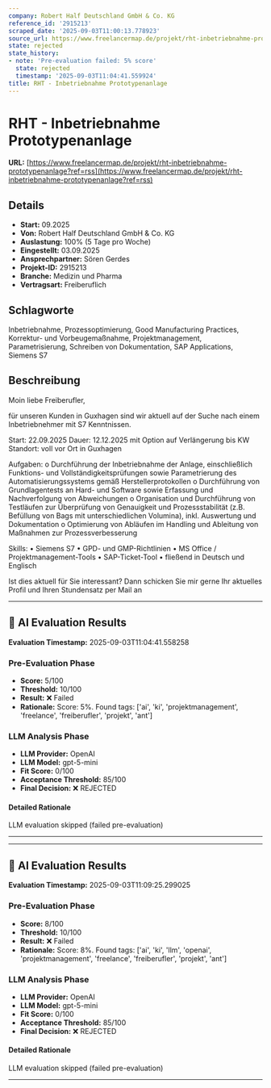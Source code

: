 ```yaml
---
company: Robert Half Deutschland GmbH & Co. KG
reference_id: '2915213'
scraped_date: '2025-09-03T11:00:13.778923'
source_url: https://www.freelancermap.de/projekt/rht-inbetriebnahme-prototypenanlage?ref=rss
state: rejected
state_history:
- note: 'Pre-evaluation failed: 5% score'
  state: rejected
  timestamp: '2025-09-03T11:04:41.559924'
title: RHT - Inbetriebnahme Prototypenanlage
---
```



# RHT - Inbetriebnahme Prototypenanlage
**URL:** [https://www.freelancermap.de/projekt/rht-inbetriebnahme-prototypenanlage?ref=rss](https://www.freelancermap.de/projekt/rht-inbetriebnahme-prototypenanlage?ref=rss)
## Details
- **Start:** 09.2025
- **Von:** Robert Half Deutschland GmbH & Co. KG
- **Auslastung:** 100% (5 Tage pro Woche)
- **Eingestellt:** 03.09.2025
- **Ansprechpartner:** Sören Gerdes
- **Projekt-ID:** 2915213
- **Branche:** Medizin und Pharma
- **Vertragsart:** Freiberuflich

## Schlagworte
Inbetriebnahme, Prozessoptimierung, Good Manufacturing Practices, Korrektur- und Vorbeugemaßnahme, Projektmanagement, Parametrisierung, Schreiben von Dokumentation, SAP Applications, Siemens S7

## Beschreibung
Moin liebe Freiberufler,

für unseren Kunden in Guxhagen sind wir aktuell auf der Suche nach einem Inbetriebnehmer mit S7 Kenntnissen.

Start: 22.09.2025
Dauer: 12.12.2025 mit Option auf Verlängerung bis KW
Standort: voll vor Ort in Guxhagen

Aufgaben:
o Durchführung der Inbetriebnahme der Anlage, einschließlich Funktions- und Vollständigkeitsprüfungen sowie Parametrierung des Automatisierungssystems gemäß Herstellerprotokollen
o Durchführung von Grundlagentests an Hard- und Software sowie Erfassung und Nachverfolgung von Abweichungen
o Organisation und Durchführung von Testläufen zur Überprüfung von Genauigkeit und Prozessstabilität (z.B. Befüllung von Bags mit unterschiedlichen Volumina), inkl. Auswertung und Dokumentation
o Optimierung von Abläufen im Handling und Ableitung von Maßnahmen zur Prozessverbesserung

Skills:
• Siemens S7
• GPD- und GMP-Richtlinien
• MS Office / Projektmanagement-Tools
• SAP-Ticket-Tool
• fließend in Deutsch und Englisch

Ist dies aktuell für Sie interessant? Dann schicken Sie mir gerne Ihr aktuelles Profil und Ihren Stundensatz per Mail an

---

## 🤖 AI Evaluation Results

**Evaluation Timestamp:** 2025-09-03T11:04:41.558258

### Pre-Evaluation Phase
- **Score:** 5/100
- **Threshold:** 10/100
- **Result:** ❌ Failed
- **Rationale:** Score: 5%. Found tags: ['ai', 'ki', 'projektmanagement', 'freelance', 'freiberufler', 'projekt', 'ant']

### LLM Analysis Phase
- **LLM Provider:** OpenAI
- **LLM Model:** gpt-5-mini
- **Fit Score:** 0/100
- **Acceptance Threshold:** 85/100
- **Final Decision:** ❌ REJECTED

#### Detailed Rationale
LLM evaluation skipped (failed pre-evaluation)

---


---

## 🤖 AI Evaluation Results

**Evaluation Timestamp:** 2025-09-03T11:09:25.299025

### Pre-Evaluation Phase
- **Score:** 8/100
- **Threshold:** 10/100
- **Result:** ❌ Failed
- **Rationale:** Score: 8%. Found tags: ['ai', 'ki', 'llm', 'openai', 'projektmanagement', 'freelance', 'freiberufler', 'projekt', 'ant']

### LLM Analysis Phase
- **LLM Provider:** OpenAI
- **LLM Model:** gpt-5-mini
- **Fit Score:** 0/100
- **Acceptance Threshold:** 85/100
- **Final Decision:** ❌ REJECTED

#### Detailed Rationale
LLM evaluation skipped (failed pre-evaluation)

---
